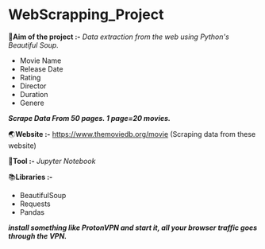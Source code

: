 # WebScrapping_Project
:triangular_flag_on_post:**Aim of the project :-**  *Data extraction from the web using Python's Beautiful Soup.*
- Movie Name
- Release Date
- Rating
- Director
- Duration
- Genere

***Scrape Data From 50 pages. 1 page=20 movies.***

:earth_asia:**Website :-** https://www.themoviedb.org/movie (Scraping data from these website)

:mushroom:**Tool :-**  *Jupyter Notebook*

:books:**Libraries :-** 
- BeautifulSoup
- Requests
- Pandas

***install something like ProtonVPN and start it, all your browser traffic goes through the VPN.***
